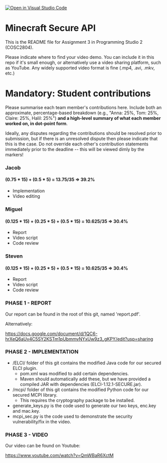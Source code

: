 [![Open in Visual Studio Code](https://classroom.github.com/assets/open-in-vscode-718a45dd9cf7e7f842a935f5ebbe5719a5e09af4491e668f4dbf3b35d5cca122.svg)](https://classroom.github.com/online_ide?assignment_repo_id=11232751&assignment_repo_type=AssignmentRepo)
# Minecraft Secure API
This is the README file for Assignment 3 in Programming Studio 2 (COSC2804).

Please indicate where to find your video demo. You can include it in this repo if it's small enough, or alternatively use a video sharing platform, such as YouTube. Any widely supported video format is fine (.mp4, .avi, .mkv, etc.)

# Mandatory: Student contributions
Please summarise each team member's contributions here. Include both an approximate, percentage-based breakdown (e.g., "Anna: 25%, Tom: 25%, Claire: 25%, Halil: 25%") **and a high-level summary of what each member worked on, in dot-point form**.

Ideally, any disputes regarding the contributions should be resolved prior to submission, but if there is an unresolved dispute then please indicate that this is the case. Do not override each other's contribution statements immediately prior to the deadline -- this will be viewed dimly by the markers!

### Jacob
#### (0.75 * 15) + (0.5 * 5) = 13.75/35 => 39.2%
- Implementation
- Video editing

### Miguel 
#### (0.125 * 15) + (0.25 * 5) + (0.5 * 15) = 10.625/35 => 30.4%
- Report
- Video script
- Code review

### Steven
#### (0.125 * 15) + (0.25 * 5) + (0.5 * 15) = 10.625/35 => 30.4%
- Report
- Video script
- Code review

### PHASE 1 - REPORT ###
Our report can be found in the root of this git, named 'report.pdf'.

Alternatively:

https://docs.google.com/document/d/1QC6-hrXeQ6aUv4C5SY2KSTm1pUbmmvNYxUw9z3_gKPY/edit?usp=sharing

### PHASE 2 - IMPLEMENTATION ###
- /ELCI/ folder of this git contains the modified Java code for our secured ELCI plugin.
  - pom.xml was modified to add certain dependencies. 
  - Maven should automatically add these, but we have provided a compiled JAR with dependencies (ELCI-1.12.1-SECURE.jar).
- /mcpi/ folder of this git contains the modified Python code for our secured MCPI library.
  - This requires the cryptography package to be installed. 
- generate_keys.py is the code used to generate our two keys, enc.key and mac.key. 
- mcpi_sec.py is the code used to demonstrate the security vulnerability/fix in the video.

### PHASE 3 - VIDEO ###
Our video can be found on Youtube:

https://www.youtube.com/watch?v=QmWBaR6XctM
